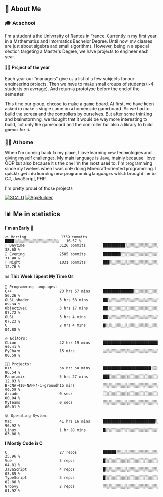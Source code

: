 ## 👀 About Me

### 🎓 At school

I'm a student a the University of Nantes in France. Currently in my first year in a Mathematics and Informatics Bachelor Degree. Until now, my classes are just about algebra and small algorithms. However, being in a special section targeting a Master's Degree, we have projects to engineer each year. 

#### 🔧🔬 Project of the year

Each year our "managers" give us a list of a few subjects for our engineering projects. Then we have to make small groups of students (~4 students on average). And return a prototype before the end of the semester.

This time our group, choose to make a game board. At first, we have been asked to make a single game on a homemade gameboard. So we had to build the screen and the controllers by ourselves. 
But after some thinking and brainstorming, we thought that it would be way more interesting to build, not only the gameboard and the controller but also a library to build games for it.

### 👨‍💻 At home

When I'm coming back to my place, I love learning new technologies and giving myself challenges. My main language is Java, mainly because I love OOP but also because it's the one I'm the most used to. I'm programming since my twelves when I was only doing Minecraft-oriented programming.  I quickly get into learning new programming languages which brought me to C#, JavaScript, PHP. 

I'm pretty proud of those projects:

[![SCALU](https://github-readme-stats.vercel.app/api/pin?username=renardfute&repo=SCALU)](https://github.com/renardfute/scalu)
[![AppBuilder](https://github-readme-stats.vercel.app/api/pin?username=pulsedev2&repo=AppBuilder)](https://github.com/pulsedev2/AppBuilder)

## 📊 Me in statistics
<!--START_SECTION:waka-->
**I'm an Early 🐤** 

```text
🌞 Morning                1339 commits        ████░░░░░░░░░░░░░░░░░░░░░   16.57 % 
🌆 Daytime                3126 commits        ██████████░░░░░░░░░░░░░░░   38.68 % 
🌃 Evening                2585 commits        ████████░░░░░░░░░░░░░░░░░   31.99 % 
🌙 Night                  1031 commits        ███░░░░░░░░░░░░░░░░░░░░░░   12.76 % 
```


📊 **This Week I Spent My Time On** 

```text
💬 Programming Languages: 
C++                      23 hrs 57 mins      ██████████████░░░░░░░░░░░   56.26 % 
GLSL shader              3 hrs 58 mins       ██░░░░░░░░░░░░░░░░░░░░░░░   09.34 % 
ObjectiveC               3 hrs 17 mins       ██░░░░░░░░░░░░░░░░░░░░░░░   07.72 % 
GLSL                     3 hrs 4 mins        ██░░░░░░░░░░░░░░░░░░░░░░░   07.23 % 
C                        2 hrs 4 mins        █░░░░░░░░░░░░░░░░░░░░░░░░   04.88 % 

🔥 Editors: 
CLion                    42 hrs 19 mins      █████████████████████████   99.41 % 
PyCharm                  15 mins             ░░░░░░░░░░░░░░░░░░░░░░░░░   00.59 % 

🐱‍💻 Projects: 
RTX                      36 hrs 50 mins      ██████████████████████░░░   86.54 % 
Panoramix                5 hrs 27 mins       ███░░░░░░░░░░░░░░░░░░░░░░   12.83 % 
B-CNA-410-NAN-4-1-groundh15 mins             ░░░░░░░░░░░░░░░░░░░░░░░░░   00.59 % 
Arcade                   0 secs              ░░░░░░░░░░░░░░░░░░░░░░░░░   00.04 % 
MyTeams                  0 secs              ░░░░░░░░░░░░░░░░░░░░░░░░░   00.01 % 

💻 Operating System: 
Mac                      41 hrs 16 mins      ████████████████████████░   96.92 % 
Linux                    1 hr 18 mins        █░░░░░░░░░░░░░░░░░░░░░░░░   03.08 % 
```

**I Mostly Code in C** 

```text
C                        27 repos            ██████░░░░░░░░░░░░░░░░░░░   25.96 % 
Vue                      5 repos             █░░░░░░░░░░░░░░░░░░░░░░░░   04.81 % 
JavaScript               4 repos             █░░░░░░░░░░░░░░░░░░░░░░░░   03.85 % 
TypeScript               3 repos             █░░░░░░░░░░░░░░░░░░░░░░░░   02.88 % 
Groovy                   2 repos             ░░░░░░░░░░░░░░░░░░░░░░░░░   01.92 % 
```




<!--END_SECTION:waka-->
